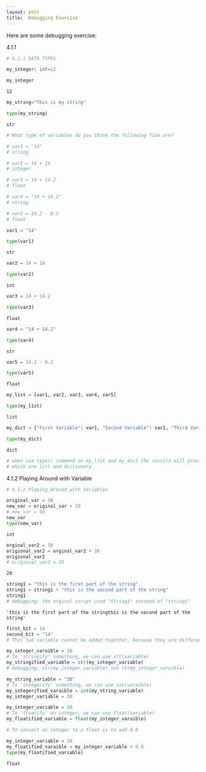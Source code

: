 ```yaml
---
layout: post
title:  Debugging Exercise
---
```



Here are some debugging exercise:

4.1.1 

```python
# 4.1.1 DATA TYPES
```


```python
my_integer: int=12
```


```python
my_integer
```




    12




```python
my_string="This is my string"
```


```python
type(my_string)
```




    str




```python
# What type of variables do you think the following five are?

# var1 = "14"
# string

# var2 = 14 + 14
# integer

# var3 = 14 + 14.2
# float

# var4 = "14 + 14.2"
# string

# var5 = 14.2 - 0.2 
# float
```


```python
var1 = "14"
```


```python
type(var1)
```




    str




```python
var2 = 14 + 14
```


```python
type(var2)
```




    int




```python
var3 = 14 + 14.2
```


```python
type(var3)
```




    float




```python
var4 = "14 + 14.2"
```


```python
type(var4)
```




    str




```python
var5 = 14.2 - 0.2 
```


```python
type(var5)
```




    float




```python
my_list = [var1, var2, var3, var4, var5]
```


```python
type(my_list)
```




    list




```python
my_dict = {"First Variable": var1, "Second Variable": var2, "Third Variable": var3, "Fourth Variable": var4, "Fifth Variable": var5}
```


```python
type(my_dict)
```




    dict




```python
# when use type() commend on my_list and my_dict the resutls will provide the data type of those two varaibles
# which are list and dictionary
```


4.1.2 Playing Around with Variable


```python
# 4.1.2 Playing_Around_with_Variables

original_var = 30
new_var = original_var + 20
# new_var = 50
new_var
type(new_var)

```




    int




```python
orginal_var2 = 10
origional_var2 = orginal_var2 + 10
origional_var2
# origional_var2 = 20
```




    20




```python
string1 = "this is the first part of the string"
string1 = string1 + "this is the second part of the string"
string1
# debugging: the orginal script used "String1" instead of "string1"
```




    'this is the first part of the stringthis is the second part of the string'




```python
first_bit = 14
second_bit = "14"
# This two variable cannot be added together, because they are different types
```


```python
my_integer_varaible = 30
# To 'stringify' something, we can use str(variable)
my_stringified_variable = str(my_integer_variable)
# debugging: str(my_integer_variable) not st(my_integer_varaible)
```


```python
my_string_variable = "30"
# To 'integerify' something, we can use int(varaible)
my_integerified_varaible = int(my_string_variable)
my_integer_variable = 30
```


```python
my_integer_variable = 30
# To 'floatify' an integer, we can use float(variable)
my_floatified_variable = float(my_integer_varaible)
```


```python
# To convert an integer to a float is to add 0.0

my_integer_variable = 30
my_floatified_varaible = my_integer_variable + 0.0
type(my_floatified_variable)
```




    float


